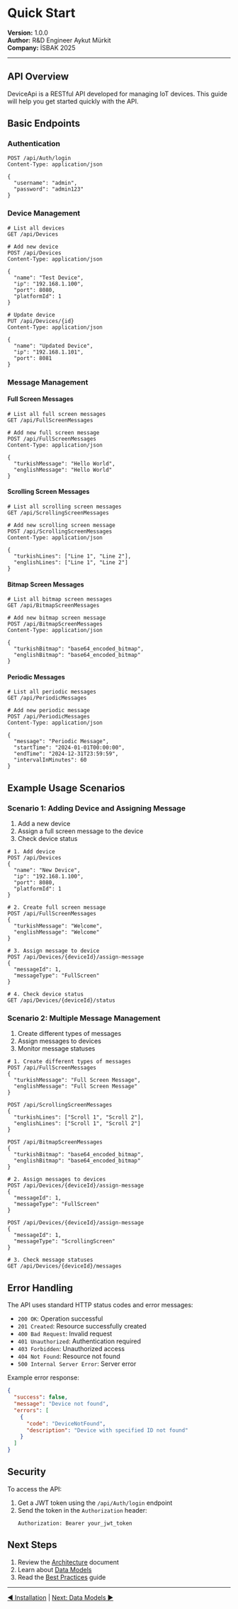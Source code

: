 # Quick Start

**Version:** 1.0.0  
**Author:** R&D Engineer Aykut Mürkit  
**Company:** İSBAK 2025

---

## API Overview

DeviceApi is a RESTful API developed for managing IoT devices. This guide will help you get started quickly with the API.

## Basic Endpoints

### Authentication

```http
POST /api/Auth/login
Content-Type: application/json

{
  "username": "admin",
  "password": "admin123"
}
```

### Device Management

```http
# List all devices
GET /api/Devices

# Add new device
POST /api/Devices
Content-Type: application/json

{
  "name": "Test Device",
  "ip": "192.168.1.100",
  "port": 8080,
  "platformId": 1
}

# Update device
PUT /api/Devices/{id}
Content-Type: application/json

{
  "name": "Updated Device",
  "ip": "192.168.1.101",
  "port": 8081
}
```

### Message Management

#### Full Screen Messages

```http
# List all full screen messages
GET /api/FullScreenMessages

# Add new full screen message
POST /api/FullScreenMessages
Content-Type: application/json

{
  "turkishMessage": "Hello World",
  "englishMessage": "Hello World"
}
```

#### Scrolling Screen Messages

```http
# List all scrolling screen messages
GET /api/ScrollingScreenMessages

# Add new scrolling screen message
POST /api/ScrollingScreenMessages
Content-Type: application/json

{
  "turkishLines": ["Line 1", "Line 2"],
  "englishLines": ["Line 1", "Line 2"]
}
```

#### Bitmap Screen Messages

```http
# List all bitmap screen messages
GET /api/BitmapScreenMessages

# Add new bitmap screen message
POST /api/BitmapScreenMessages
Content-Type: application/json

{
  "turkishBitmap": "base64_encoded_bitmap",
  "englishBitmap": "base64_encoded_bitmap"
}
```

#### Periodic Messages

```http
# List all periodic messages
GET /api/PeriodicMessages

# Add new periodic message
POST /api/PeriodicMessages
Content-Type: application/json

{
  "message": "Periodic Message",
  "startTime": "2024-01-01T00:00:00",
  "endTime": "2024-12-31T23:59:59",
  "intervalInMinutes": 60
}
```

## Example Usage Scenarios

### Scenario 1: Adding Device and Assigning Message

1. Add a new device
2. Assign a full screen message to the device
3. Check device status

```http
# 1. Add device
POST /api/Devices
{
  "name": "New Device",
  "ip": "192.168.1.100",
  "port": 8080,
  "platformId": 1
}

# 2. Create full screen message
POST /api/FullScreenMessages
{
  "turkishMessage": "Welcome",
  "englishMessage": "Welcome"
}

# 3. Assign message to device
POST /api/Devices/{deviceId}/assign-message
{
  "messageId": 1,
  "messageType": "FullScreen"
}

# 4. Check device status
GET /api/Devices/{deviceId}/status
```

### Scenario 2: Multiple Message Management

1. Create different types of messages
2. Assign messages to devices
3. Monitor message statuses

```http
# 1. Create different types of messages
POST /api/FullScreenMessages
{
  "turkishMessage": "Full Screen Message",
  "englishMessage": "Full Screen Message"
}

POST /api/ScrollingScreenMessages
{
  "turkishLines": ["Scroll 1", "Scroll 2"],
  "englishLines": ["Scroll 1", "Scroll 2"]
}

POST /api/BitmapScreenMessages
{
  "turkishBitmap": "base64_encoded_bitmap",
  "englishBitmap": "base64_encoded_bitmap"
}

# 2. Assign messages to devices
POST /api/Devices/{deviceId}/assign-message
{
  "messageId": 1,
  "messageType": "FullScreen"
}

POST /api/Devices/{deviceId}/assign-message
{
  "messageId": 1,
  "messageType": "ScrollingScreen"
}

# 3. Check message statuses
GET /api/Devices/{deviceId}/messages
```

## Error Handling

The API uses standard HTTP status codes and error messages:

- `200 OK`: Operation successful
- `201 Created`: Resource successfully created
- `400 Bad Request`: Invalid request
- `401 Unauthorized`: Authentication required
- `403 Forbidden`: Unauthorized access
- `404 Not Found`: Resource not found
- `500 Internal Server Error`: Server error

Example error response:

```json
{
  "success": false,
  "message": "Device not found",
  "errors": [
    {
      "code": "DeviceNotFound",
      "description": "Device with specified ID not found"
    }
  ]
}
```

## Security

To access the API:

1. Get a JWT token using the `/api/Auth/login` endpoint
2. Send the token in the `Authorization` header:
   ```
   Authorization: Bearer your_jwt_token
   ```

## Next Steps

1. Review the [Architecture](06-Architecture.md) document
2. Learn about [Data Models](05-Data-Models.md)
3. Read the [Best Practices](09-Best-Practices.md) guide

---

[◀ Installation](02-Installation.md) | [Next: Data Models ▶](05-Data-Models.md) 